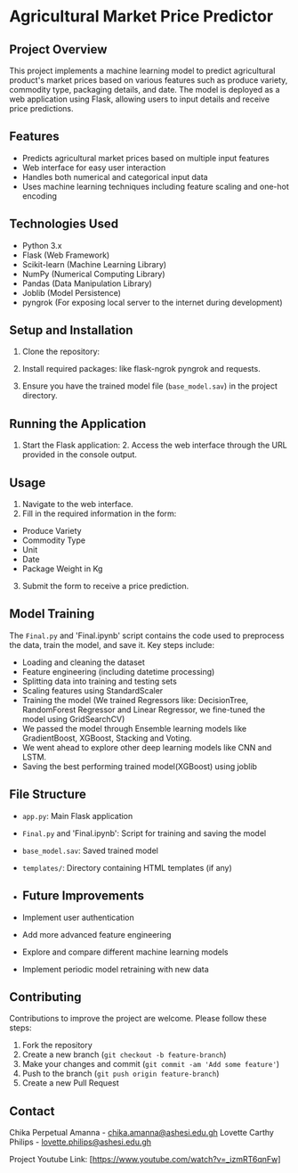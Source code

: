 # Agricultural Market Price Predictor

## Project Overview

This project implements a machine learning model to predict agricultural product's market prices based on various features such as produce variety, commodity type, packaging details, and date. The model is deployed as a web application using Flask, allowing users to input details and receive price predictions.

## Features

- Predicts agricultural market prices based on multiple input features
- Web interface for easy user interaction
- Handles both numerical and categorical input data
- Uses machine learning techniques including feature scaling and one-hot encoding

## Technologies Used

- Python 3.x
- Flask (Web Framework)
- Scikit-learn (Machine Learning Library)
- NumPy (Numerical Computing Library)
- Pandas (Data Manipulation Library)
- Joblib (Model Persistence)
- pyngrok (For exposing local server to the internet during development)

## Setup and Installation

1. Clone the repository:
2. Install required packages: like flask-ngrok pyngrok and requests.

3. Ensure you have the trained model file (`base_model.sav`) in the project directory.

## Running the Application

1. Start the Flask application:
   2. Access the web interface through the URL provided in the console output.

## Usage

1. Navigate to the web interface.
2. Fill in the required information in the form:
- Produce Variety
- Commodity Type
- Unit
- Date
- Package Weight in Kg
3. Submit the form to receive a price prediction.
  ## Model Training

The `Final.py` and 'Final.ipynb' script contains the code used to preprocess the data, train the model, and save it. Key steps include:

- Loading and cleaning the dataset
- Feature engineering (including datetime processing)
- Splitting data into training and testing sets
- Scaling features using StandardScaler
- Training the model (We trained Regressors like: DecisionTree, RandomForest Regressor and Linear Regressor, we fine-tuned the model using GridSearchCV)
- We passed the model through Ensemble learning models like GradientBoost, XGBoost, Stacking and Voting.
- We went ahead to explore other deep learning models like CNN and LSTM.
- Saving the best performing trained model(XGBoost) using joblib

## File Structure

- `app.py`: Main Flask application
- `Final.py` and 'Final.ipynb': Script for training and saving the model
- `base_model.sav`: Saved trained model
- `templates/`: Directory containing HTML templates (if any)
- ## Future Improvements

- Implement user authentication
- Add more advanced feature engineering
- Explore and compare different machine learning models
- Implement periodic model retraining with new data

## Contributing

Contributions to improve the project are welcome. Please follow these steps:

1. Fork the repository
2. Create a new branch (`git checkout -b feature-branch`)
3. Make your changes and commit (`git commit -am 'Add some feature'`)
4. Push to the branch (`git push origin feature-branch`)
5. Create a new Pull Request

## Contact

Chika Perpetual Amanna - chika.amanna@ashesi.edu.gh
Lovette Carthy Philips - lovette.philips@ashesi.edu.gh

Project Youtube Link: [https://www.youtube.com/watch?v=_izmRT6qnFw]

